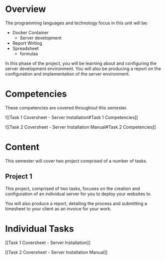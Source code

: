 # Overview

The programming languages and technology focus in this unit will be:
- Docker Container
	- Server development
- Report Writing
- Spreadsheet
	- formulas

In this phase of the project, you will be learning about and configuring the server development environment. You will also be producing a report on the configuration and implementation of the server environment.

# Competencies
These competencies are covered throughout this semester.

![[Task 1 Coversheet - Server Installation#Task 1 Competencies]]

![[Task 2 Coversheet - Server Installation Manual#Task 2 Competencies]]
# Content
This semester will cover two project comprised of a number of tasks.

## Project 1

This project, comprised of two tasks, focuses on the creation and configuration of an individual server for you to deploy your websites to.

You will also produce a report, detailing the process and submitting a timesheet to your client as an invoice for your work.

# Individual Tasks

[[Task 1 Coversheet - Server Installation]]

[[Task 2 Coversheet - Server Installation Manual]]



